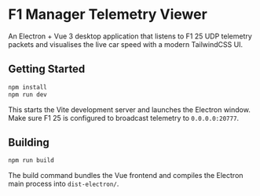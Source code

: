 # F1 Manager Telemetry Viewer

An Electron + Vue 3 desktop application that listens to F1 25 UDP telemetry packets and visualises the live car speed with a modern TailwindCSS UI.

## Getting Started

```bash
npm install
npm run dev
```

This starts the Vite development server and launches the Electron window. Make sure F1 25 is configured to broadcast telemetry to `0.0.0.0:20777`.

## Building

```bash
npm run build
```

The build command bundles the Vue frontend and compiles the Electron main process into `dist-electron/`.
